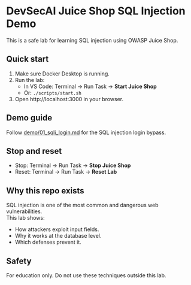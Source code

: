 # DevSecAI Juice Shop SQL Injection Demo

This is a safe lab for learning SQL injection using OWASP Juice Shop.

## Quick start
1. Make sure Docker Desktop is running.
2. Run the lab:
   - In VS Code: Terminal → Run Task → **Start Juice Shop**  
   - Or: `./scripts/start.sh`  
3. Open http://localhost:3000 in your browser.

## Demo guide
Follow [demo/01_sqli_login.md](demo/01_sqli_login.md) for the SQL injection login bypass.

## Stop and reset
- Stop: Terminal → Run Task → **Stop Juice Shop**  
- Reset: Terminal → Run Task → **Reset Lab**

## Why this repo exists
SQL injection is one of the most common and dangerous web vulnerabilities.  
This lab shows:
- How attackers exploit input fields.
- Why it works at the database level.
- Which defenses prevent it.

## Safety
For education only. Do not use these techniques outside this lab.
